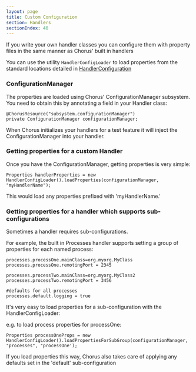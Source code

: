 ```yaml
---
layout: page
title: Custom Configuration
section: Handlers
sectionIndex: 40
---
```


If you write your own handler classes you can configure them with property files in the same manner as Chorus' built in handlers

You can use the utility `HandlerConfigLoader` to load properties from the standard locations detailed in [HandlerConfiguration](/pages/Handlers/HandlerConfiguration)

### ConfigurationManager ###

The properties are loaded using Chorus' ConfigurationManager subsystem.
You need to obtain this by annotating a field in your Handler class:

    @ChorusResource("subsystem.configurationManager")
    private ConfigurationManager configurationManager;


When Chorus initializes your handlers for a test feature it will inject the ConfigurationManager into your handler.


### Getting properties for a custom Handler ###

Once you have the ConfigurationManager, getting properties is very simple:

    Properties handlerProperties = new HandlerConfigLoader().loadProperties(configurationManager, "myHandlerName");

This would load any properties prefixed with 'myHandlerName.'


### Getting properties for a handler which supports sub-configurations ###

Sometimes a handler requires sub-configurations.

For example, the built in Processes handler supports setting a group of properties for each named process:

    processes.processOne.mainClass=org.myorg.MyClass
    processes.processOne.remotingPort = 2345

    processes.processTwo.mainClass=org.myorg.MyClass2
    processes.processTwo.remotingPort = 3456

    #defaults for all processes
    processes.default.logging = true

It's very easy to load properties for a sub-configuration with the HandlerConfigLoader:

e.g. to load process properties for processOne:

    Properties processOneProps = new HandlerConfigLoader().loadPropertiesForSubGroup(configurationManager, "processes", "processOne');

If you load properties this way, Chorus also takes care of applying any defaults set in the 'default' sub-configuration









